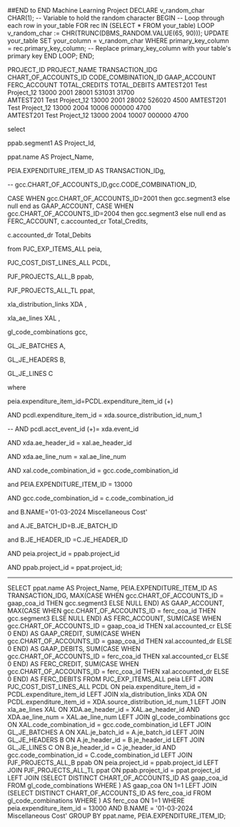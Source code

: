 ##END to END Machine Learning Project
DECLARE
   v_random_char CHAR(1); -- Variable to hold the random character
BEGIN
   -- Loop through each row in your_table
   FOR rec IN (SELECT * FROM your_table) LOOP
      v_random_char := CHR(TRUNC(DBMS_RANDOM.VALUE(65, 90)));
      UPDATE your_table
      SET your_column = v_random_char
      WHERE primary_key_column = rec.primary_key_column; -- Replace primary_key_column with your table's primary key
   END LOOP;
END;


PROJECT_ID	PROJECT_NAME	TRANSACTION_IDG	CHART_OF_ACCOUNTS_ID	CODE_COMBINATION_ID	GAAP_ACCOUNT	FERC_ACCOUNT	TOTAL_CREDITS	TOTAL_DEBITS
AMTEST201	Test Project_12	13000	2001	28001	531031		31700	
AMTEST201	Test Project_12	13000	2001	28002	526020			4500
AMTEST201	Test Project_12	13000	2004	10006		000000	4700	
AMTEST201	Test Project_12	13000	2004	10007		000000		4700




select
 
ppab.segment1 AS  Project_Id,
 
ppat.name AS Project_Name,
 
PEIA.EXPENDITURE_ITEM_ID AS TRANSACTION_IDg,
 
-- gcc.CHART_OF_ACCOUNTS_ID,gcc.CODE_COMBINATION_ID,
 
CASE WHEN gcc.CHART_OF_ACCOUNTS_ID=2001 then 
gcc.segment3   else null end as GAAP_ACCOUNT,
CASE WHEN gcc.CHART_OF_ACCOUNTS_ID=2004 then 
gcc.segment3   else null end as FERC_ACCOUNT,
c.accounted_cr Total_Credits,
 
c.accounted_dr Total_Debits
 
from PJC_EXP_ITEMS_ALL peia,
 
PJC_COST_DIST_LINES_ALL PCDL,
 
PJF_PROJECTS_ALL_B ppab,
 
PJF_PROJECTS_ALL_TL ppat,
 
xla_distribution_links XDA ,
 
xla_ae_lines XAL ,
 
gl_code_combinations gcc,
 
GL_JE_BATCHES A,
 
GL_JE_HEADERS B,
 
GL_JE_LINES C
 
where
 
peia.expenditure_item_id=PCDL.expenditure_item_id (+)
 
AND pcdl.expenditure_item_id = xda.source_distribution_id_num_1
 
-- AND pcdl.acct_event_id (+)= xda.event_id
 
AND xda.ae_header_id = xal.ae_header_id
 
AND xda.ae_line_num = xal.ae_line_num
 
AND xal.code_combination_id = gcc.code_combination_id
 
and PEIA.EXPENDITURE_ITEM_ID = 13000
 
AND gcc.code_combination_id = c.code_combination_id
 
and B.NAME='01-03-2024 Miscellaneous Cost'
 
and A.JE_BATCH_ID=B.JE_BATCH_ID
 
and B.JE_HEADER_ID =C.JE_HEADER_ID
 
AND peia.project_id = ppab.project_id
 
AND ppab.project_id = ppat.project_id;


-------------------------------

SELECT
    ppat.name AS Project_Name,
    PEIA.EXPENDITURE_ITEM_ID AS TRANSACTION_IDG,
    MAX(CASE WHEN gcc.CHART_OF_ACCOUNTS_ID = gaap_coa_id THEN gcc.segment3 ELSE NULL END) AS GAAP_ACCOUNT,
    MAX(CASE WHEN gcc.CHART_OF_ACCOUNTS_ID = ferc_coa_id THEN gcc.segment3 ELSE NULL END) AS FERC_ACCOUNT,
    SUM(CASE WHEN gcc.CHART_OF_ACCOUNTS_ID = gaap_coa_id THEN xal.accounted_cr ELSE 0 END) AS GAAP_CREDIT,
    SUM(CASE WHEN gcc.CHART_OF_ACCOUNTS_ID = gaap_coa_id THEN xal.accounted_dr ELSE 0 END) AS GAAP_DEBITS,
    SUM(CASE WHEN gcc.CHART_OF_ACCOUNTS_ID = ferc_coa_id THEN xal.accounted_cr ELSE 0 END) AS FERC_CREDIT,
    SUM(CASE WHEN gcc.CHART_OF_ACCOUNTS_ID = ferc_coa_id THEN xal.accounted_dr ELSE 0 END) AS FERC_DEBITS
FROM
    PJC_EXP_ITEMS_ALL peia
LEFT JOIN
    PJC_COST_DIST_LINES_ALL PCDL ON peia.expenditure_item_id = PCDL.expenditure_item_id
LEFT JOIN
    xla_distribution_links XDA ON PCDL.expenditure_item_id = XDA.source_distribution_id_num_1
LEFT JOIN
    xla_ae_lines XAL ON XDA.ae_header_id = XAL.ae_header_id AND XDA.ae_line_num = XAL.ae_line_num
LEFT JOIN
    gl_code_combinations gcc ON XAL.code_combination_id = gcc.code_combination_id
LEFT JOIN
    GL_JE_BATCHES A ON XAL.je_batch_id = A.je_batch_id
LEFT JOIN
    GL_JE_HEADERS B ON A.je_header_id = B.je_header_id
LEFT JOIN
    GL_JE_LINES C ON B.je_header_id = C.je_header_id AND gcc.code_combination_id = C.code_combination_id
LEFT JOIN
    PJF_PROJECTS_ALL_B ppab ON peia.project_id = ppab.project_id
LEFT JOIN
    PJF_PROJECTS_ALL_TL ppat ON ppab.project_id = ppat.project_id
LEFT JOIN
    (SELECT DISTINCT CHART_OF_ACCOUNTS_ID AS gaap_coa_id FROM gl_code_combinations WHERE <condition for GAAP account>) AS gaap_coa
    ON 1=1
LEFT JOIN
    (SELECT DISTINCT CHART_OF_ACCOUNTS_ID AS ferc_coa_id FROM gl_code_combinations WHERE <condition for FERC account>) AS ferc_coa
    ON 1=1
WHERE
    peia.expenditure_item_id = 13000
    AND B.NAME = '01-03-2024 Miscellaneous Cost'
GROUP BY
    ppat.name,
    PEIA.EXPENDITURE_ITEM_ID;
